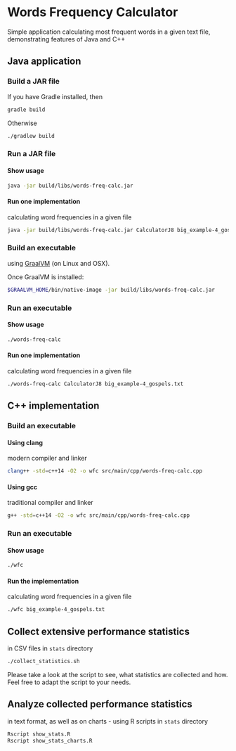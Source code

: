 # Words Frequency Calculator
Simple application calculating most frequent words in a given text file,
demonstrating features of Java and C++

## Java application

### Build a JAR file
If you have Gradle installed, then
```bash
gradle build
```

Otherwise
```bash
./gradlew build
```

### Run a JAR file

#### Show usage
```bash
java -jar build/libs/words-freq-calc.jar
```

#### Run one implementation
calculating word frequencies in a given file
```bash
java -jar build/libs/words-freq-calc.jar CalculatorJ8 big_example-4_gospels.txt
```

### Build an executable
using [GraalVM](https://graalvm.org) (on Linux and OSX).

Once GraalVM is installed:
```bash
$GRAALVM_HOME/bin/native-image -jar build/libs/words-freq-calc.jar
```

### Run an executable

#### Show usage
```bash
./words-freq-calc
```

#### Run one implementation
calculating word frequencies in a given file
```bash
./words-freq-calc CalculatorJ8 big_example-4_gospels.txt
```

## C++ implementation

### Build an executable

#### Using clang
modern compiler and linker
```bash
clang++ -std=c++14 -O2 -o wfc src/main/cpp/words-freq-calc.cpp
```

#### Using gcc
traditional compiler and linker
```bash
g++ -std=c++14 -O2 -o wfc src/main/cpp/words-freq-calc.cpp
```

### Run an executable

#### Show usage
```bash
./wfc
```

#### Run the implementation
calculating word frequencies in a given file
```bash
./wfc big_example-4_gospels.txt
```

## Collect extensive performance statistics
in CSV files in `stats` directory
```bash
./collect_statistics.sh
```

Please take a look at the script to see, what statistics are collected and how.  
Feel free to adapt the script to your needs.

## Analyze collected performance statistics
in text format, as well as on charts - using R scripts in `stats` directory
```bash
Rscript show_stats.R
Rscript show_stats_charts.R
```
